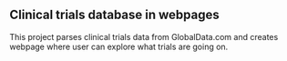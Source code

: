 ## Clinical trials database in webpages

This project parses clinical trials data from GlobalData.com and creates webpage where user can explore what trials are going on.

